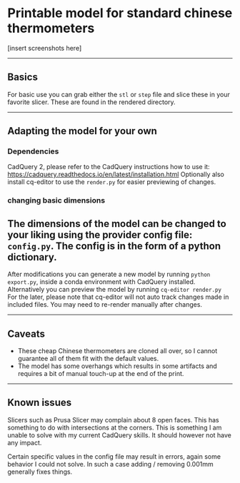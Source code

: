 # Printable model for standard chinese thermometers

[insert screenshots here]

---



## Basics
For basic use you can grab either the `stl` or `step` file and slice these in your favorite slicer.
These are found in the rendered directory.

---

## Adapting the model for your own

### Dependencies
CadQuery 2, please refer to the CadQuery instructions how to use it: https://cadquery.readthedocs.io/en/latest/installation.html
Optionally also install cq-editor to use the `render.py` for easier previewing of changes.


### changing basic dimensions
The dimensions of the model can be changed to your liking using the provider config file: `config.py`.
The config is in the form of a python dictionary.
---
After modifications you can generate a new model by running `python export.py`, inside a conda environment with CadQuery installed.
Alternatively you can preview the model by running `cq-editor render.py`
For the later, please note that cq-editor will not auto track changes made in included files.
You may need to re-render manually after changes.

---

## Caveats

- These cheap Chinese thermometers are cloned all over, so I cannot guarantee all of them fit with the default values.
- The model has some overhangs which results in some artifacts and requires a bit of manual touch-up at the end of the print.

---

## Known issues
Slicers such as Prusa Slicer may complain about 8 open faces.
This has something to do with intersections at the corners. This is something I am unable to solve with my current CadQuery skills.
It should however not have any impact.

Certain specific values in the config file may result in errors, again some behavior I could not solve.
In such a case adding / removing 0.001mm generally fixes things.
